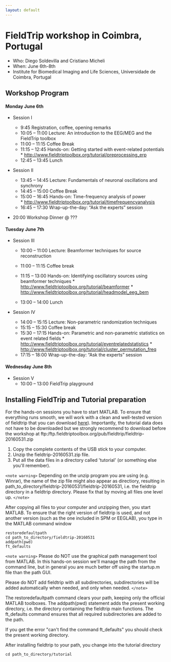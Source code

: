 ```yaml
---
layout: default
---
```


# FieldTrip workshop in Coimbra, Portugal

*  Who: Diego Soldevilla and Cristiano Micheli
*  When: June 6th-8th
*  Institute for Biomedical Imaging and Life Sciences, Universidade de Coimbra, Portugal

## Workshop Program

####  Monday June 6th

*  Session I
    * 9:45			Registration, coffee, opening remarks
    * 10:05 – 11:00		Lecture: An introduction to the EEG/MEG and the FieldTrip toolbox
    * 11:00 – 11:15		Coffee Break
    * 11:15 – 12:45 Hands-on: Getting started with event-related potentials
          * http://www.fieldtriptoolbox.org/tutorial/preprocessing_erp
    * 12:45 – 13:45		Lunch

*  Session II
    * 13:45 – 14:45		Lecture: Fundamentals of neuronal oscillations and  synchrony
    * 14:45 – 15:00   	Coffee Break
    * 15:00 – 16:45		Hands-on: Time-frequency analysis of power       
          * http://www.fieldtriptoolbox.org/tutorial/timefrequencyanalysis
    * 16:45 – 17:30		Wrap-up-the-day: “Ask the experts” session


*  20:00			Workshop Dinner @ ???

#### Tuesday June 7th

*  Session III
    * 10:00 – 11:00		Lecture: Beamformer techniques for source reconstruction
    * 11:00 – 11:15		Coffee break
    * 11:15 – 13:00		Hands-on: Identifying oscillatory sources using beamformer techniques
          * http://www.fieldtriptoolbox.org/tutorial/beamformer
          * http://www.fieldtriptoolbox.org/tutorial/headmodel_eeg_bem

    * 13:00 – 14:00		Lunch

*  Session IV
    * 14:00 – 15:15		Lecture: Non-parametric randomization techniques
    * 15:15 – 15:30		Coffee break
    * 15:30 – 17:15	Hands-on: Parametric and non-parametric statistics on event related fields
          * http://www.fieldtriptoolbox.org/tutorial/eventrelatedstatistics
          * http://www.fieldtriptoolbox.org/tutorial/cluster_permutation_freq
    * 17:15 – 18:00		Wrap-up-the-day: “Ask the experts” session


#### Wednesday June 8th

*  Session V
    * 10:00 – 13:00		FieldTrip playground

## Installing FieldTrip and Tutorial preparation

For the hands-on sessions you have to start MATLAB. To ensure that
everything runs smooth, we will work with a clean and well-tested
version of fieldtrip that you can download [ here](https://www.dropbox.com/sh/4kvs5hvwkjqp07v/AAApX5HS-iilo5xvyH9y9IpTa?dl=0 )). Importantly, the tutorial data does not have to be
downloaded but we strongly recommend to download before the workshop  at ftp:/ftp.fieldtriptoolbox.org/pub/fieldtrip/fieldtrip-20160531.zip

 1.  Copy the complete contents of the USB stick to your computer.
 2.  Unzip the fieldtrip-20160531.zip file.
 3.  Put all the data files in a directory called 'tutorial' (or something else you'll remember).

`<note warning>`
Depending on the unzip program you are using (e.g. Winrar), the name
of the zip file might also appear as directiory, resulting in
path_to_directory/fieldtrip-20160531/fieldtrip-20160531, i.e. the
fieldtrip directory in a fieldtrip directory. Please fix that by
moving all files one level up.
`</note>`

After copying all files to your computer and unzipping then, you start MATLAB. To ensure that the right version of fieldtrip is used, and not another version (such as the one included in SPM or EEGLAB), you type in the MATLAB command window


    restoredefaultpath
    cd path_to_directory/fieldtrip-20160531
    addpath(pwd)
    ft_defaults

`<note warning>`
Please do NOT use the graphical path management tool from MATLAB. In this hands-on session we'll manage the path from the command line, but in general you are much better off using the startup.m file than the path GUI.

Please do NOT add fieldtrip with all subdirectories, subdirectories will be added automatically when needed, and only when needed.
`</note>`

The restoredefaultpath command clears your path, keeping only the
official MATLAB toolboxes. The addpath(pwd) statement adds the
present working directory, i.e. the directory containing the fieldtrip
main functions. The ft_defaults command ensures that all required
subdirectories are added to the path.

If you get the error "can't find the command ft_defaults" you should check the present working directory.

After installing fieldtrip to your path, you change into the tutorial directory

    cd path_to_directory/tutorial
